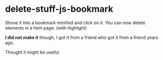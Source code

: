 # delete-stuff-js-bookmark

Shove it into a bookmark minified and click on it. You can now delete elements in a html page. (with highlight)

**I did not make it** though, I got it from a friend who got it from a friend years ago.

Thought it might be useful.
